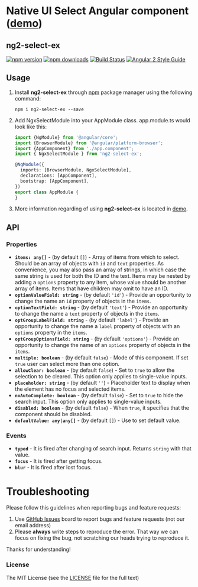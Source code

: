 # Native UI Select Angular component ([demo](https://optimistex.github.io/ng2-select-ex/))
## ng2-select-ex 
[![npm version](https://badge.fury.io/js/ng2-select-ex.svg)](http://badge.fury.io/js/ng2-select-ex) 
[![npm downloads](https://img.shields.io/npm/dm/ng2-select-ex.svg)](https://npmjs.org/ng2-select-ex)
[![Build Status](https://travis-ci.org/optimistex/ng2-select-ex.svg?branch=master)](https://travis-ci.org/optimistex/ng2-select-ex)
[![Angular 2 Style Guide](https://mgechev.github.io/angular2-style-guide/images/badge.svg)](https://github.com/mgechev/angular2-style-guide)

## Usage

1. Install **ng2-select-ex** through [npm](https://www.npmjs.com/package/ng2-select-ex) package manager using the following command:

    `npm i ng2-select-ex --save`

2. Add NgxSelectModule into your AppModule class. app.module.ts would look like this:

    ```typescript
    import {NgModule} from '@angular/core';
    import {BrowserModule} from '@angular/platform-browser';
    import {AppComponent} from './app.component';
    import { NgxSelectModule } from 'ng2-select-ex';
    
    @NgModule({
      imports: [BrowserModule, NgxSelectModule],
      declarations: [AppComponent],
      bootstrap: [AppComponent],
    })
    export class AppModule {    
    }
    ```
    
2. More information regarding of using **ng2-select-ex** is located in [demo](https://optimistex.github.io/ng2-select-ex/).

## API

### Properties

  - **`items: any[]`** - (by default `[]`) - Array of items from which to select. Should be an array of objects with `id` and `text` properties.
  As convenience, you may also pass an array of strings, in which case the same string is used for both the ID and the text.
  Items may be nested by adding a `options` property to any item, whose value should be another array of items. Items that have children may omit to have an ID.
  - **`optionValueField: string`** - (by default `'id'`) - Provide an opportunity to change the name an `id` property of objects in the `items`.
  - **`optionTextField: string`** - (by default `'text'`) - Provide an opportunity to change the name a `text` property of objects in the `items`.
  - **`optGroupLabelField: string`** - (by default `'label'`) - Provide an opportunity to change the name a `label` property of objects with an `options` property in the `items`.
  - **`optGroupOptionsField: string`** - (by default `'options'`) - Provide an opportunity to change the name of an `options` property of objects in the `items`.
  - **`multiple: boolean`** - (by default `false`) - Mode of this component. If set `true` user can select more than one option.
  - **`allowClear: boolean`** - (by default `false`) - Set to `true` to allow the selection to be cleared. This option only applies to single-value inputs.
  - **`placeholder: string`** - (by default `''`) - Placeholder text to display when the element has no focus and selected items.
  - **`noAutoComplete: boolean`** - (by default `false`) - Set to `true` to hide the search input. This option only applies to single-value inputs.
  - **`disabled: boolean`** - (by default `false`) - When `true`, it specifies that the component should be disabled.
  - **`defaultValue: any|any[]`** - (by default `[]`) - Use to set default value.

### Events

  - **`typed`** - It is fired after changing of search input. Returns `string` with that value.
  - **`focus`** - It is fired after getting focus.
  - **`blur`** - It is fired after lost focus.

# Troubleshooting

Please follow this guidelines when reporting bugs and feature requests:

1. Use [GitHub Issues](https://github.com/optimistex/ng2-select-ex/issues) board to report bugs and feature requests (not our email address)
2. Please **always** write steps to reproduce the error. That way we can focus on fixing the bug, not scratching our heads trying to reproduce it.

Thanks for understanding!

### License

The MIT License (see the [LICENSE](https://github.com/optimistex/ng2-select-ex/blob/master/LICENSE) file for the full text)
